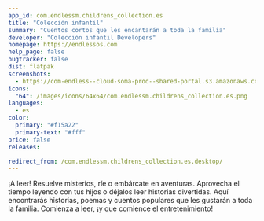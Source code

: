 ```yaml
---
app_id: com.endlessm.childrens_collection.es
title: "Colección infantil"
summary: "Cuentos cortos que les encantarán a toda la familia"
developer: "Colección infantil Developers"
homepage: https://endlessos.com
help_page: false
bugtracker: false
dist: flatpak
screenshots:
  - https://com-endless--cloud-soma-prod--shared-portal.s3.amazonaws.com/apps.347.screenshots.4a99b186-b4bb-46c0-ad1b-08ee7ff8805f_20200110230481088.png
icons:
  "64": /images/icons/64x64/com.endlessm.childrens_collection.es.png
languages:
  - es
color:
  primary: "#f15a22"
  primary-text: "#fff"
price: false
releases:

redirect_from: /com.endlessm.childrens_collection.es.desktop/
---
```


<p>¡A leer! Resuelve misterios, ríe o embárcate en aventuras. Aprovecha el tiempo leyendo con tus hijos o déjalos leer historias divertidas. Aquí encontrarás historias, poemas y cuentos populares que les gustarán a toda la familia. Comienza a leer, ¡y que comience el entretenimiento!</p>
